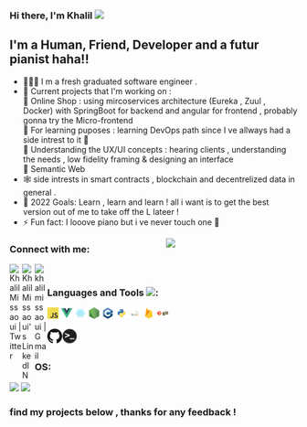 ### Hi there, I'm Khalil   <img src="https://media.giphy.com/media/hvRJCLFzcasrR4ia7z/giphy.gif" width="35px">


## I'm a Human, Friend, Developer and a futur pianist haha!!
- 🧑🏻‍💻 I m a fresh graduated software engineer . 
- 🔭 Current projects that I'm working on : <br />
🌱 Online Shop : using mircoservices architecture (Eureka , Zuul , Docker) with SpringBoot for backend and angular for frontend , probably gonna try the Micro-frontend <br />
🌱 For learning puposes : learning DevOps path since I ve allways had a side intrest to it  💯<br />
🌱 Understanding the UX/UI concepts : hearing clients , understanding the needs , low fidelity framing & designing an interface <br />
🌱 Semantic Web <br />
- 🕸️ side intrests in smart contracts , blockchain and decentrelized data in general . 
- 🥅 2022 Goals: Learn , learn and learn ! all i want is to get the best version out of me to take off the L lateer ! 
- ⚡ Fun fact: I looove piano but i ve never touch one 🤣

<img align='right' src="https://media.giphy.com/media/M9gbBd9nbDrOTu1Mqx/giphy.gif" width="230">


### Connect with me:
<a href="https://twitter.com/khalilmissaoui3">
  <img align="left" alt="Khalil Missaoui | Twitter" width="22px" target='_blank' src="https://raw.githubusercontent.com/peterthehan/peterthehan/master/assets/twitter.svg" />
</a>
<a href="https://www.linkedin.com/in/khalil-missaoui/" target='_blank'>
  <img align="left" alt="Khalil Missaoui's LinkedIN" width="22px" src="https://raw.githubusercontent.com/peterthehan/peterthehan/master/assets/linkedin.svg" />
</a>

[<img align="left" alt="khalilmissaoui | Gmail" width="22px" src="https://cdn.jsdelivr.net/npm/simple-icons@v3/icons/gmail.svg" />][Gmail]

<br />

### Languages and Tools <img src="https://media.giphy.com/media/WUlplcMpOCEmTGBtBW/giphy.gif" width="40">:

<!-- <code><img height="20" src="https://raw.githubusercontent.com/github/explore/5c058a388828bb5fde0bcafd4bc867b5bb3f26f3/topics/graphql/graphql.png"></code> -->
<code><img height="20" src="https://raw.githubusercontent.com/github/explore/80688e429a7d4ef2fca1e82350fe8e3517d3494d/topics/javascript/javascript.png"></code>
<code><img height="20" src="https://raw.githubusercontent.com/github/explore/80688e429a7d4ef2fca1e82350fe8e3517d3494d/topics/vue/vue.png"></code>
<code><img height="20" src="https://raw.githubusercontent.com/github/explore/80688e429a7d4ef2fca1e82350fe8e3517d3494d/topics/react/react.png"></code>
<code><img height="20" src="https://raw.githubusercontent.com/github/explore/80688e429a7d4ef2fca1e82350fe8e3517d3494d/topics/nodejs/nodejs.png"></code>
<code><img height="20" src="https://raw.githubusercontent.com/github/explore/80688e429a7d4ef2fca1e82350fe8e3517d3494d/topics/cpp/cpp.png"></code>
<code><img height="20" src="https://raw.githubusercontent.com/github/explore/80688e429a7d4ef2fca1e82350fe8e3517d3494d/topics/python/python.png"></code>
<code><img height="20" src="https://raw.githubusercontent.com/github/explore/80688e429a7d4ef2fca1e82350fe8e3517d3494d/topics/mysql/mysql.png"></code>
<code><img height="20" src="https://raw.githubusercontent.com/github/explore/80688e429a7d4ef2fca1e82350fe8e3517d3494d/topics/firebase/firebase.png"></code>
<code><img height="20" src="https://raw.githubusercontent.com/github/explore/80688e429a7d4ef2fca1e82350fe8e3517d3494d/topics/git/git.png"></code>

<img align="left" alt="GitHub" width="26px" src="https://raw.githubusercontent.com/github/explore/78df643247d429f6cc873026c0622819ad797942/topics/github/github.png" />
<img align="left" alt="Terminal" width="26px" src="https://raw.githubusercontent.com/github/explore/80688e429a7d4ef2fca1e82350fe8e3517d3494d/topics/terminal/terminal.png" />

<br />
<br />

### OS:
<p float="left">
  <img src="https://img.shields.io/badge/Linux-FCC624?style=for-the-badge&logo=linux&logoColor=black"/>
  <img src="https://img.shields.io/badge/Windows-0078D6?style=for-the-badge&logo=windows&logoColor=white"/>
</p>



[linkedin]: https://www.linkedin.com/in/khalil-missaoui/
[Gmail]: khalil.missaoui1@esprit.tn

### find my projects below , thanks for any feedback ! 

